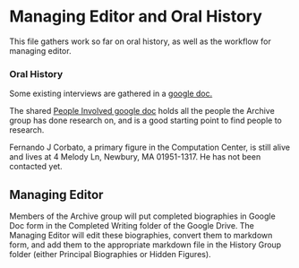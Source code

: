 # Managing Editor and Oral History

This file gathers work so far on oral history, as well as the workflow for managing editor.

### Oral History
Some existing interviews are gathered in a
[google doc.](https://docs.google.com/document/d/1HaZQ5CR449YyScVRkNzgiZ_8zfHUBjGfHgUET7Bv2y8/edit?usp=sharing)

The shared [People Involved google doc](https://docs.google.com/document/d/1dSQGM0ukTw4IS36IARtzUkGArRlSYjTmlAXkJzkBDqQ/edit?usp=sharing)
holds all the people the Archive group has done research on, and is a good starting point to find
 people to research.
 
 Fernando J Corbato, a primary figure in the Computation Center, is still alive and lives at 4 
 Melody Ln, Newbury, MA 01951-1317. He has not been contacted yet.
## Managing Editor
Members of the Archive group will put completed biographies in Google Doc form in the Completed 
Writing folder of the Google Drive. The Managing Editor will edit these biographies, convert them
 to markdown form, and add them to the appropriate markdown file in the History Group folder
(either Principal Biographies or Hidden Figures).
